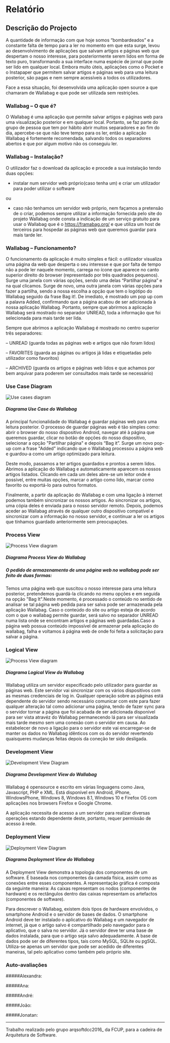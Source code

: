 # Relatório

## Descrição do Projecto


A quantidade de informação com que hoje somos “bombardeados” e a constante falta de tempo para a ler no momento em que esta surge,
levou ao desenvolvimento de aplicações que salvam artigos e páginas web que despertam o nosso interesse, para posteriormente serem
lidos em forma de texto puro, transformando a sua interface numa espécie de jornal que pode ser lido em qualquer local. Embora muito
úteis, aplicações como o Pocket e o Instapaper que permitem salvar artigos e páginas web para uma leitura posterior, são pagas e nem
sempre acessíveis a todos os utilizadores.

Face a essa situação, foi desenvolvida uma aplicação open source a que chamaram de Wallabag e que pode ser utilizada sem restrições.


### Wallabag – O que é?


O Wallabag é uma aplicação que permite salvar artigos e páginas web para uma visualização posterior e em qualquer local. Portanto,
se  faz parte do grupo de pessoa que tem por hábito abrir muitos separadores e ao fim do dia, apercebe-se que não teve tempo para os
ler, então a aplicação Wallabag é fortemente recomendada,  salvando todos os separadores abertos e que por algum motivo não os
conseguiu ler.

### Wallabag – Instalação?

O utilizador faz o download da aplicação e procede a sua instalação tendo duas opções:

- instalar num servidor web próprio(caso tenha um) e criar um utilizador para poder utilizar o software

ou

- caso não tenhamos um servidor web próprio, nem façamos a pretensão de o criar, podemos sempre utilizar a informação fornecida pelo
site do projeto Wallabag onde consta a indicação de um serviço gratuito para usar o Wallabag que é o https://framabag.org/ e
que utiliza um host de terceiros para hospedar as páginas web que queremos guardar para mais tarde ler.


### Wallabag – Funcionamento?

O funcionamento da aplicação é muito simples e fácil:
o utilizador visualiza uma página da web que desperta o seu interesse e que por falta de tempo não a pode ler naquele momento, carrega
no ícone que aparece no canto superior direito do browser (representado por três quadrados pequenos). Surge uma janela com várias opções, sendo uma delas “Partilhar página” e na qual clicamos. Surge de novo, uma outra janela com várias opções para fazer a partilha, sendo a
nossa escolha a opção que tem o logótipo do Wallabag seguido da frase Bag it!. De imediato, é mostrado um pop up com a palavra Added,
confirmando que a página acabou de ser adicionada à nossa aplicação Wallabag. Portanto, sempre que abrirmos a aplicação Wallabag será
mostrado no separador UNREAD, toda a informação que foi selecionada para mais tarde ser lida.

Sempre que abrimos a aplicação Wallabag é mostrado no centro superior três separadores:

– UNREAD (guarda todas as páginas web e artigos que não foram lidos)

– FAVORITES (guarda as páginas ou artigos já lidas e etiquetadas pelo utilizador como favoritos)

– ARCHIVED (guarda os artigos e páginas web lidos e que achamos por bem arquivar para poderem ser consultados mais tarde se necessário)

### Use Case Diagram

![Use cases diagram](https://github.com/Joao-up201000385/android-app/blob/master/ESOF-docs/Diagramas/UseCaseDiagram.png)
##### Diagrama Use Case do Wallabag



A principal funcionalidade do Wallabag é guardar páginas web para uma leitura posterior. O processo de guardar páginas web é tão simples como: abrir o browser do nosso dispositivo Android, navegar até à página que queremos guardar, clicar no botão de opções do nosso dispositivo, selecionar a opção "Partilhar página" e depois “Bag it”. Surge um novo pop-up com a frase "Added" indicando que o Wallabag processou a página web e guardou-a como um artigo optimizado para leitura.

Deste modo, passamos a ter artigos guardados e prontos a serem lidos. Abrimos a aplicação do Wallabag e automaticamente aparecem os nossos artigos listados. Clicando em cada um deles abre-se um leitor onde é possível, entre muitas opções, marcar o artigo como lido, marcar como favorito ou exportá-lo para outros formatos.

Finalmente, a partir da aplicação do Wallabag e com uma ligação à internet podemos também sincronizar os nossos artigos. Ao sincronizar os artigos, uma cópia deles é enviada para o nosso servidor remoto. Depois, podemos aceder ao Wallabag através de qualquer outro dispositivo compatível e sincronizar com a informação no nosso servidor, e continuar a ler os artigos que tínhamos guardado anteriormente sem preocupações.  

### Process View

![Process View diagram](https://github.com/Joao-up201000385/android-app/blob/master/ESOF-docs/Diagramas/ProcessView.png)
##### Diagrama Process View  do Wallabag

##### O pedido de armazenamento de uma página web no wallabag pode ser feito de duas formas:

Temos uma página web que suscitou o nosso interesse para uma leitura posterior, pretendemos guardá-la clicando no menu opções e em seguida
na opção "Bag It".Neste momento, é processado o conteúdo no sentido de analisar se tal página web pedida para ser salva pode ser armazenada
pela aplicação Wallabag. Caso o conteúdo do site ou artigo esteja de acordo com o que o wallabag permite  guardar, será salvo no separador
UNREAD numa lista onde se encontram artigos e páginas web guardadas.Caso a página web possua conteúdo impossível de armazenar pela
aplicação do wallabag, falha e voltamos á página web de onde foi feita a solicitação para salvar a página.

### Logical View

![Process View diagram](https://github.com/Joao-up201000385/android-app/blob/master/ESOF-docs/Diagramas/LogicalView.png)

##### Diagrama Logical View  do Wallabag

Wallabag utiliza um servidor especificado pelo utilizador para guardar as páginas web. Este servidor vai sincronizar com os vários dispositivos com as mesmas credenciais de log in. Qualquer operação sobre as páginas está dependente do servidor sendo necessário comunicar com este para fazer qualquer alteração tal como adicionar uma página, tendo de fazer sync para o servidor tornar a página que foi acabada de ser adicionada disponível para ser vista atravéz do Wallabag permanecendo lá para ser visualizada mais tarde mesmo sem uma conexão com o servidor em causa. Ao estabelecer de novo a ligação para o servidor este vai encarregar-se de manter os dados no Wallabag idênticos com os do servidor revertendo quaisqueres mudanças feitas depois da coneção ter sido desligada.

### Development View



![Development View Diagram](https://github.com/Joao-up201000385/android-app/blob/master/ESOF-docs/Diagramas/DevelopmentView.png)
##### Diagrama Development View do Wallabag

Wallabag é opensource e escrito em várias linguagens como Java, Javascript, PHP e XML. Está disponível em Android, iPhone, WindowsPhone, Windows 8, Windows 8.1, Windows 10 e Firefox OS com aplicações nos browsers Firefox e Google Chrome.

A aplicação necessita de acesso a um servidor para realizar diversas operações estando dependente deste, portanto, requer permissão de acesso â rede.

### Deployment View

![Deployment View Diagram](https://github.com/Joao-up201000385/android-app/blob/master/ESOF-docs/Diagramas/DeploymentPhysicalView.png "Deployment View Diagram")
##### Diagrama Deployment View do Wallabag  

A Deployment View demonstra a topologia dos componentes de um software. É baseada nos componentes da camada física, assim como as conexões entre esses componentes. A representação gráfica é composta da seguinte maneira: As caixas representam os nodos (componentes de hardware) e os rectângulos dentro das caixas representam os artefactos (componentes de software).

Para descrever o Wallabag, existem dois tipos de hardware envolvidos, o smartphone Android e o servidor de bases de dados. O smartphone Android deve ter instalado o aplicativo do Wallabag e um navegador de internet, já que o artigo salvo é compartilhado pelo navegador para o aplicativo, que o salva no servidor. Já o servidor deve ter uma base de dados instalada, para que o artigo seja salvo adequadamente. A base de dados pode ser de diferentes tipos, tais como MySQL, SQLite ou pgSQL. Utiliza-se apenas um servidor que pode ser acedido de diferentes maneiras, tal pelo aplicativo como também pelo próprio site.

### Auto-avaliações

#####Alexandra:

#####Ana:

#####André:

#####João:

#####Jonatan:

---

Trabalho realizado pelo grupo arqsoftdcc2016_ da FCUP, para a cadeira de Arquitetura de Software.
